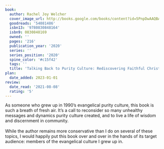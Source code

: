 ```yaml
---
book:
  author: Rachel Joy Welcher
  cover_image_url: http://books.google.com/books/content?id=5PnpDwAAQBAJ&printsec=frontcover&img=1&zoom=1&source=gbs_api
  goodreads: '54081486'
  isbn13: '9780830848164'
  isbn9: 0830848169
  owned: ''
  pages: '216'
  publication_year: '2020'
  series: ''
  series_position: '2020'
  spine_color: '#c15f42'
  tags: ''
  title: 'Talking Back to Purity Culture: Rediscovering Faithful Christian Sexuality'
plan:
  date_added: 2023-01-01
review:
  date_read: '2021-08-08'
  rating: '5'
---
```


As someone who grew up in 1990’s evangelical purity culture, this book is such a breath of fresh air. It’s a call to reconsider so many unhealthy messages and dynamics purity culture created, and to live a life of wisdom and discernment in community. <br/><br/>While the author remains more conservative than I do on several of these topics, I would happily put this book over and over in the hands of its target audience: members of the evangelical culture I grew up in.
